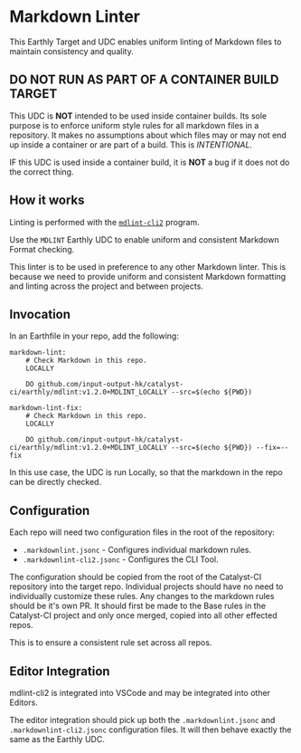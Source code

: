 # Markdown Linter

This Earthly Target and UDC enables uniform linting of Markdown files to maintain consistency and quality.

## DO NOT RUN AS PART OF A CONTAINER BUILD TARGET

This UDC is **NOT** intended to be used inside container builds.
Its sole purpose is to enforce uniform style rules for all markdown files in a repository.
It makes no assumptions about which files may or may not end up inside a container or are part of a build.
This is *INTENTIONAL*.

IF this UDC is used inside a container build, it is **NOT** a bug if it does not do the correct thing.

## How it works

Linting is performed with the [`mdlint-cli2`](https://github.com/DavidAnson/markdownlint-cli2) program.

Use the `MDLINT` Earthly UDC to enable uniform and consistent Markdown Format checking.

This linter is to be used in preference to any other Markdown linter.
This is because we need to provide uniform and consistent Markdown formatting and linting across the project and between projects.

## Invocation

In an Earthfile in your repo, add the following:

```earthfile
markdown-lint:
    # Check Markdown in this repo.
    LOCALLY

    DO github.com/input-output-hk/catalyst-ci/earthly/mdlint:v1.2.0+MDLINT_LOCALLY --src=$(echo ${PWD})

markdown-lint-fix:
    # Check Markdown in this repo.
    LOCALLY

    DO github.com/input-output-hk/catalyst-ci/earthly/mdlint:v1.2.0+MDLINT_LOCALLY --src=$(echo ${PWD}) --fix=--fix
```

In this use case, the UDC is run Locally, so that the markdown in the repo can be directly checked.

## Configuration

Each repo will need two configuration files in the root of the repository:

* `.markdownlint.jsonc` - Configures individual markdown rules.
* `.markdownlint-cli2.jsonc` - Configures the CLI Tool.

The configuration should be copied from the root of the Catalyst-CI repository into the target repo.
Individual projects should have no need to individually customize these rules.
Any changes to the markdown rules should be it's own PR.
It should first be made to the Base rules in the Catalyst-CI project and only once merged, copied into all other effected repos.

This is to ensure a consistent rule set across all repos.

## Editor Integration

mdlint-cli2 is integrated into VSCode and may be integrated into other Editors.

The editor integration should pick up both the `.markdownlint.jsonc` and `.markdownlint-cli2.jsonc` configuration files.
It will then behave exactly the same as the Earthly UDC.
